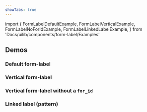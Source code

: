```yaml
---
showTabs: true
---
```


import {
FormLabelDefaultExample,
FormLabelVerticalExample,
FormLabelNoForIdExample,
FormLabelLinkedLabelExample,
} from 'Docs/uilib/components/form-label/Examples'

## Demos

### Default form-label

<FormLabelDefaultExample />

### Vertical form-label

<FormLabelVerticalExample />

### Vertical form-label without a `for_id`

<FormLabelNoForIdExample />

### Linked label (pattern)

<FormLabelLinkedLabelExample />
